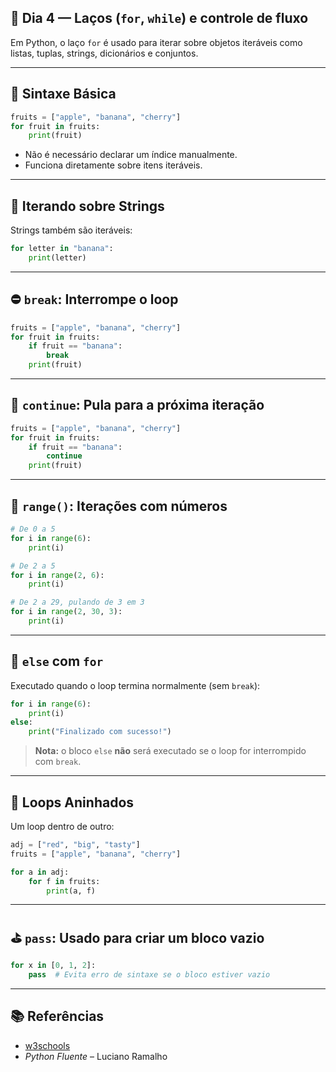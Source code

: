 ## 📅 Dia 4 — Laços (`for`, `while`) e controle de fluxo

Em Python, o laço `for` é usado para iterar sobre objetos iteráveis como listas, tuplas, strings, dicionários e conjuntos.

---

## 🔁 Sintaxe Básica

```python
fruits = ["apple", "banana", "cherry"]
for fruit in fruits:
    print(fruit)
```

- Não é necessário declarar um índice manualmente.
- Funciona diretamente sobre itens iteráveis.

---

## 🔡 Iterando sobre Strings

Strings também são iteráveis:

```python
for letter in "banana":
    print(letter)
```

---

## ⛔️ `break`: Interrompe o loop

```python
fruits = ["apple", "banana", "cherry"]
for fruit in fruits:
    if fruit == "banana":
        break
    print(fruit)
```

---

## 🔁 `continue`: Pula para a próxima iteração

```python
fruits = ["apple", "banana", "cherry"]
for fruit in fruits:
    if fruit == "banana":
        continue
    print(fruit)
```

---

## 🔢 `range()`: Iterações com números

```python
# De 0 a 5
for i in range(6):
    print(i)

# De 2 a 5
for i in range(2, 6):
    print(i)

# De 2 a 29, pulando de 3 em 3
for i in range(2, 30, 3):
    print(i)
```

---

## 🧾 `else` com `for`

Executado quando o loop termina normalmente (sem `break`):

```python
for i in range(6):
    print(i)
else:
    print("Finalizado com sucesso!")
```

> **Nota:** o bloco `else` **não** será executado se o loop for interrompido com `break`.

---

## 🔁 Loops Aninhados

Um loop dentro de outro:

```python
adj = ["red", "big", "tasty"]
fruits = ["apple", "banana", "cherry"]

for a in adj:
    for f in fruits:
        print(a, f)
```

---

## ⛳️ `pass`: Usado para criar um bloco vazio

```python
for x in [0, 1, 2]:
    pass  # Evita erro de sintaxe se o bloco estiver vazio
```

---

## 📚 Referências

- [w3schools](https://www.w3schools.com/python/python_for_loops.asp)
- *Python Fluente* – Luciano Ramalho
